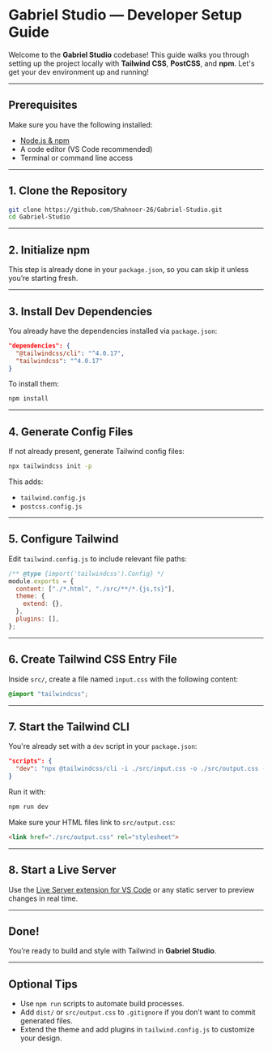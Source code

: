 # Gabriel Studio — Developer Setup Guide

Welcome to the **Gabriel Studio** codebase!
This guide walks you through setting up the project locally with **Tailwind CSS**, **PostCSS**, and **npm**. Let's get your dev environment up and running!

---

## Prerequisites

Make sure you have the following installed:

* [Node.js & npm](https://nodejs.org/)
* A code editor (VS Code recommended)
* Terminal or command line access

---

## 1. Clone the Repository

```bash
git clone https://github.com/Shahnoor-26/Gabriel-Studio.git
cd Gabriel-Studio
```

---

## 2. Initialize npm

This step is already done in your `package.json`, so you can skip it unless you’re starting fresh.

---

## 3. Install Dev Dependencies

You already have the dependencies installed via `package.json`:

```json
"dependencies": {
  "@tailwindcss/cli": "^4.0.17",
  "tailwindcss": "^4.0.17"
}
```

To install them:

```bash
npm install
```

---

## 4. Generate Config Files

If not already present, generate Tailwind config files:

```bash
npx tailwindcss init -p
```

This adds:

* `tailwind.config.js`
* `postcss.config.js`

---

## 5. Configure Tailwind

Edit `tailwind.config.js` to include relevant file paths:

```js
/** @type {import('tailwindcss').Config} */
module.exports = {
  content: ["./*.html", "./src/**/*.{js,ts}"],
  theme: {
    extend: {},
  },
  plugins: [],
};
```

---

## 6. Create Tailwind CSS Entry File

Inside `src/`, create a file named `input.css` with the following content:

```css
@import "tailwindcss";
```

---

## 7. Start the Tailwind CLI

You're already set with a `dev` script in your `package.json`:

```json
"scripts": {
  "dev": "npx @tailwindcss/cli -i ./src/input.css -o ./src/output.css --watch"
}
```

Run it with:

```bash
npm run dev
```

Make sure your HTML files link to `src/output.css`:

```html
<link href="./src/output.css" rel="stylesheet">
```

---

## 8. Start a Live Server

Use the [Live Server extension for VS Code](https://marketplace.visualstudio.com/items?itemName=ritwickdey.LiveServer) or any static server to preview changes in real time.

---

## Done!

You’re ready to build and style with Tailwind in **Gabriel Studio**.

---

## Optional Tips

* Use `npm run` scripts to automate build processes.
* Add `dist/` or `src/output.css` to `.gitignore` if you don’t want to commit generated files.
* Extend the theme and add plugins in `tailwind.config.js` to customize your design.

